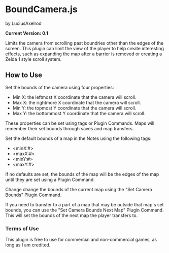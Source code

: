 # BoundCamera.js
by LuciusAxelrod

**Current Version: 0.1**

Limits the camera from scrolling past boundries other than the edges of the screen. 
This plugin can limit the view of the player to help create interesting effects, such 
as expanding the map after a barrier is removed or creating a Zelda 1 style scroll system.

## How to Use
Set the bounds of the camera using four properties:
* Min X: the leftmost X coordinate that the camera will scroll.
* Max X: the rightmore X coordinate that the camera will scroll.
* Min Y: the topmost Y coordinate that the camera will scroll.
* Max Y: the bottommost Y coordinate that the camera will scroll.

These properties can be set using tags or Plugin Commands.
Maps will remember their set bounds through saves and map transfers.

Set the default bounds of a map in the Notes using the following tags: 
* \<minX:#\>  
* \<maxX:#\>  
* \<minY:#\>  
* \<maxY:#\>  

If no defaults are set, the bounds of the map will be the edges of the map
until they are set using a Plugin Command.

Change change the bounds of the current map using the "Set Camera Bounds" 
Plugin Command.

If you need to transfer to a part of a map that may be outside 
that map's set bounds, you can use the "Set Camera Bounds Next Map" 
Plugin Command. This will set the bounds of the next map the player 
transfers to.

### Terms of Use
This plugin is free to use for commercial and non-commercial games, as long as I am credited.
